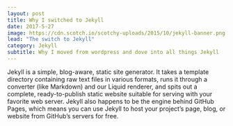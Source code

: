 ```yaml
---
layout: post
title: Why I switched to Jekyll
date: 2017-5-27
image: https://cdn.scotch.io/scotchy-uploads/2015/10/jekyll-banner.png
lead: "The switch to Jekyll"
category: Jekyll
subtitle: Why I moved from wordpress and dove into all things Jekyll 
---
```

Jekyll is a simple, blog-aware, static site generator. It takes a template directory containing raw text files in various formats, runs it through a converter (like Markdown) and our Liquid renderer, and spits out a complete, ready-to-publish static website suitable for serving with your favorite web server. Jekyll also happens to be the engine behind GitHub Pages, which means you can use Jekyll to host your project’s page, blog, or website from GitHub’s servers for free.

